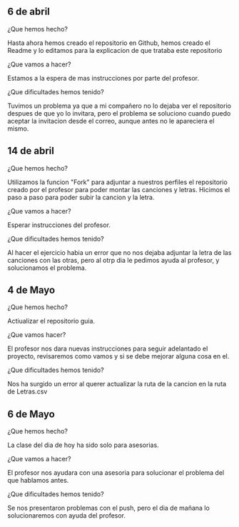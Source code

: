 ## 6 de abril

¿Que hemos hecho?

Hasta ahora hemos creado el repositorio en Github, hemos creado el Readme y lo editamos para la explicacion de que trataba este repositorio

¿Que vamos a hacer?

Estamos a la espera de mas instrucciones por parte del profesor.

¿Que dificultades hemos tenido?

Tuvimos un problema ya que a mi compañero no lo dejaba ver el repositorio despues de que yo lo invitara, pero el problema se soluciono cuando puedo aceptar la invitacion desde el correo, aunque antes no le apareciera el mismo.

## 14 de abril

¿Que hemos hecho?

Utilizamos la funcion "Fork" para adjuntar a nuestros perfiles el repositorio creado por el profesor para poder montar las canciones y letras.
Hicimos el paso a paso para poder subir la cancion y la letra.

¿Que vamos a hacer?

Esperar instrucciones del profesor.

¿Que dificultades hemos tenido?

Al hacer el ejercicio habia un error que no nos dejaba adjuntar la letra de las canciones con las otras, pero al otrp dia le pedimos ayuda al profesor, y solucionamos el problema.

## 4 de Mayo 
¿Que hemos hecho? 

Actiualizar el repositorio guia.

¿Que vamos hacer?

El profesor nos dara nuevas instrucciones para seguir adelantado el proyecto, revisaremos como vamos y si se debe mejorar alguna cosa en el.

¿Que dificultades hemos tenido?

Nos ha surgido un error al querer actualizar la ruta de la cancion en la ruta de Letras.csv

## 6 de Mayo

¿Que hemos hecho?

La clase del dia de hoy ha sido solo para asesorias.

¿Que vamos a hacer?

El profesor nos ayudara con una asesoria para solucionar el problema del que hablamos antes.

¿Que dificultades hemos tenido?

Se nos presentaron problemas con el push, pero el dia de mañana lo solucionaremos con ayuda del profesor.




